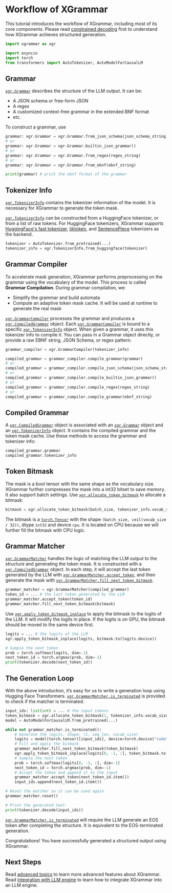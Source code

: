 # Workflow of XGrammar

This tutorial introduces the workflow of XGrammar, including most of its core components. Please read [constrained decoding](constrained_decoding.md) first to understand how XGrammar achieves structured generation.

```python
import xgrammar as xgr

import asyncio
import torch
from transformers import AutoTokenizer, AutoModelForCausalLM
```

## Grammar

[`xgr.Grammar`](xgrammar.Grammar) describes the structure of the LLM output. It can be:
* A JSON schema or free-form JSON
* A regex
* A customized context-free grammar in the extended BNF format
* etc.


To construct a grammar, use
```python
grammar: xgr.Grammar = xgr.Grammar.from_json_schema(json_schema_string)
# or
grammar: xgr.Grammar = xgr.Grammar.builtin_json_grammar()
# or
grammar: xgr.Grammar = xgr.Grammar.from_regex(regex_string)
# or
grammar: xgr.Grammar = xgr.Grammar.from_ebnf(ebnf_string)

print(grammar) # print the ebnf format of the grammar
```

## Tokenizer Info

[`xgr.TokenizerInfo`](xgrammar.TokenizerInfo) contains the tokenizer information of the model.
It is necessary for XGrammar to generate the token mask.

[`xgr.TokenizerInfo`](xgrammar.TokenizerInfo) can be constructed from a HuggingFace tokenizer, or from a list of raw tokens.
For HuggingFace tokenizers, XGrammar supports [HuggingFace's fast tokenizer](https://github.com/huggingface/tokenizers),
[tiktoken](https://github.com/openai/tiktoken), and [SentencePiece](https://github.com/google/sentencepiece)
tokenizers as the backend.

```python
tokenizer = AutoTokenizer.from_pretrained(...)
tokenizer_info = xgr.TokenizerInfo.from_huggingface(tokenizer)
```

## Grammar Compiler

To accelerate mask generation, XGrammar performs preprocessing on the grammar using the vocabulary of the model. This process is called **Grammar Compilation**. During grammar compilation, we:
* Simplify the grammar and build automata
* Compute an adaptive token mask cache. It will be used at runtime to generate the real mask

[`xgr.GrammarCompiler`](xgrammar.GrammarCompiler) processes the grammar and produces a [`xgr.CompiledGrammar`](xgrammar.CompiledGrammar) object. Each [`xgr.GrammarCompiler`](xgrammar.GrammarCompiler) is bound to a specific [`xgr.TokenizerInfo`](xgrammar.TokenizerInfo) object. When given a grammar, it uses this tokenizer info to compile it. You can pass in a Grammar object directly, or provide a raw EBNF string, JSON Schema, or regex pattern:

```python
grammar_compiler = xgr.GrammarCompiler(tokenizer_info)

compiled_grammar = grammar_compiler.compile_grammar(grammar)
# or
compiled_grammar = grammar_compiler.compile_json_schema(json_schema_string)
# or
compiled_grammar = grammar_compiler.compile_builtin_json_grammar()
# or
compiled_grammar = grammar_compiler.compile_regex(regex_string)
# or
compiled_grammar = grammar_compiler.compile_grammar(ebnf_string)
```

## Compiled Grammar

A [`xgr.CompiledGrammar`](xgrammar.CompiledGrammar) object is associated with an [`xgr.Grammar`](xgrammar.Grammar) object and an [`xgr.TokenizerInfo`](xgrammar.TokenizerInfo) object. It contains the compiled grammar and the token mask cache. Use these methods to access the grammar and tokenizer info:

```python
compiled_grammar.grammar
compiled_grammar.tokenizer_info
```

## Token Bitmask

The mask is a bool tensor with the same shape as the vocabulary size. XGrammar further compresses the mask into a int32 bitset to save memory. It also support batch settings. Use [`xgr.allocate_token_bitmask`](xgrammar.allocate_token_bitmask) to allocate a bitmask:

```python
bitmask = xgr.allocate_token_bitmask(batch_size, tokenizer_info.vocab_size)
```

The bitmask is a [`torch.Tensor`](https://pytorch.org/docs/stable/tensors.html) with the shape `(batch_size, ceil(vocab_size / 32))`, dtype `int32` and device `cpu`. It is located on CPU because we will further fill the bitmask with CPU logic.

## Grammar Matcher

[`xgr.GrammarMatcher`](xgrammar.GrammarMatcher) handles the logic of matching the LLM output to the structure and generating the token mask. It is constructed with a [`xgr.CompiledGrammar`](xgrammar.CompiledGrammar) object. In each step, it will accept the last token generated by the LLM with [`xgr.GrammarMatcher.accept_token`](xgrammar.GrammarMatcher.accept_token), and then generate the mask with [`xgr.GrammarMatcher.fill_next_token_bitmask`](xgrammar.GrammarMatcher.fill_next_token_bitmask).

```python
grammar_matcher = xgr.GrammarMatcher(compiled_grammar)
token_id = ... # the last token generated by the LLM
grammar_matcher.accept_token(token_id)
grammar_matcher.fill_next_token_bitmask(bitmask)
```

Use [`xgr.apply_token_bitmask_inplace`](xgrammar.apply_token_bitmask_inplace) to apply the bitmask to the logits of the LLM. It will modify the logits in place. If the logits is on GPU, the bitmask should be moved to the same device first.

```python
logits = ... # the logits of the LLM
xgr.apply_token_bitmask_inplace(logits, bitmask.to(logits.device))

# Sample the next token
prob = torch.softmax(logits, dim=-1)
next_token_id = torch.argmax(prob, dim=-1)
print(tokenizer.decode(next_token_id))
```

## The Generation Loop

With the above introduction, it’s easy for us to write a generation loop using Hugging Face Transformers. [`xgr.GrammarMatcher.is_terminated`](xgrammar.GrammarMatcher.is_terminated) is provided to check if the matcher is terminated.

```python
input_ids: list(int) = ... # the input tokens
token_bitmask = xgr.allocate_token_bitmask(1, tokenizer_info.vocab_size)
model = AutoModelForCausalLM.from_pretrained(...)

while not grammar_matcher.is_terminated():
    # Generate the logits. Shape: (1, seq_len, vocab_size)
    logits = model(torch.tensor([input_ids], device=torch.device("cuda"))).logits
    # Fill and apply the bitmask
    grammar_matcher.fill_next_token_bitmask(token_bitmask)
    xgr.apply_token_bitmask_inplace(logits[0, -1, :], token_bitmask.to(logits.device))
    # Sample the next token
    prob = torch.softmax(logits[0, -1, :], dim=-1)
    next_token_id = torch.argmax(prob, dim=-1)
    # Accept the token and append it to the input
    grammar_matcher.accept_token(next_token_id.item())
    input_ids.append(next_token_id.item())

# Reset the matcher so it can be used again
grammar_matcher.reset()

# Print the generated text
print(tokenizer.decode(input_ids))
```

[`xgr.GrammarMatcher.is_terminated`](xgrammar.GrammarMatcher.is_terminated) will require the LLM generate
an EOS token after completing the structure. It is equivalent to the EOS-terminated generation.

Congratulations! You have successfully generated a structured output using XGrammar.

## Next Steps

Read [advanced topics](advanced_topics.md) to learn more advanced features about XGrammar.
Read [integration with LLM engine](engine_integration.md) to learn how to integrate XGrammar into an LLM engine.
